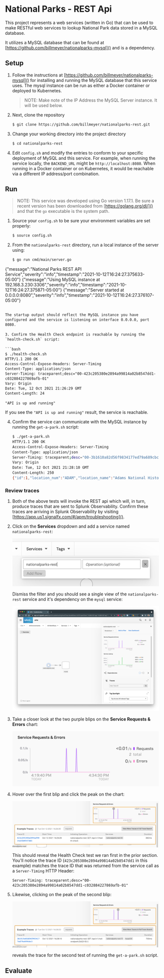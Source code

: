 # National Parks - REST Api

This project represents a web services (written in Go) that can be used to make RESTful web services to lookup National Park data stored in a MySQL database.

It utilizes a MySQL database that can be found at [https://github.com/billmeyer/nationalparks-mysql]() and is a dependency.

## Setup

1. Follow the instructions at [https://github.com/billmeyer/nationalparks-mysql]() for installing and running the MySQL database that this service uses.  The mysql instance can be run as either a Docker container or deployed to Kubernetes.

    > NOTE: Make note of the IP Address the MySQL Server instance.  It will be used below.

2. Next, clone the repository

    ```bash
    $ git clone https://github.com/billmeyer/nationalparks-rest.git
    ```

3. Change your working directory into the project directory

    ```bash
    $ cd nationalparks-rest
    ```

4. Edit `config.sh` and modify the entries to conform to your specific deployment of MySQL and this service.  For example, when running the service locally, the `BACKEND_URL` might be `http://localhost:8080`.  When running in a Docker container or on Kubernetes, it would be reachable via a different IP address/port combination.

## Run

> NOTE: This service was developed using Go version 1.17.1.  Be sure a recent version has been downloaded from [https://golang.org/dl/]() and that the `go` executable is the system path.

1. Source your `config.sh` to be sure your environment variables are set properly:

   ```bash
   $ source config.sh
   ```

2. From the `nationalparks-rest` directory, run a local instance of the server using:

   ```bash
   $ go run cmd/main/server.go 
{"message":"National Parks REST API Service","severity":"info","timestamp":"2021-10-12T16:24:27.375633-05:00"}
{"message":"Using MySQL instance at 192.168.3.230:3306","severity":"info","timestamp":"2021-10-12T16:24:27.375871-05:00"}
{"message":"Server started at 0.0.0.0:8080","severity":"info","timestamp":"2021-10-12T16:24:27.376107-05:00"}
   ```
   
   The startup output should reflect the MySQL instance you have configured and the service is listening on interface 0.0.0.0, port 8080.

3. Confirm the Health Check endpoint is reachable by running the `health-check.sh` script:

   ```bash
   $ ./health-check.sh
   HTTP/1.1 200 OK
   Access-Control-Expose-Headers: Server-Timing
   Content-Type: application/json
   Server-Timing: traceparent;desc="00-423c205380e2894a99814a02b8547dd1-c032884227869afb-01"
   Vary: Origin
   Date: Tue, 12 Oct 2021 21:26:29 GMT
   Content-Length: 24
   
   "API is up and running"
   ```

   If you see the `"API is up and running"` result, the service is reachable.

4. Confirm the service can communicate with the MySQL instance by running the `get-a-park.sh` script:

   ```bash
   $ ./get-a-park.sh
   HTTP/1.1 200 OK
   Access-Control-Expose-Headers: Server-Timing
   Content-Type: application/json
   Server-Timing: traceparent;desc="00-3b1610a82d56f9834177ed79a689cbc3-3b6e084c58c396e8-01"
   Vary: Origin
   Date: Tue, 12 Oct 2021 21:28:10 GMT
   Content-Length: 250
   {"id":1,"location_num":"ADAM","location_name":"Adams National Historical Park","address":"135 Adams Street","city":"Quincy","state":"MA","zip_code":2169,"phone_num":"(617) 770-1175","fax_num":"(617) 472-7562","latitude":42.2564,"longitude":-71.0112}
   ```

### Review traces

1. Both of the above tests will invoke the REST api which will, in turn, produce traces that are sent to Splunk Observability. Confirm these traces are arriving in Splunk Observability by visiting [https://app.us1.signalfx.com/#/apm/troubleshooting]().

2. Click on the **Services** dropdown and add a service named `nationalparks-rest`:

   ![Service Filter](images/service-filter.png)

   Dismiss the filter and you should see a single view of the `nationalparks-rest` service and it's dependency on the `mysql` service:

   ![National Parks Service](images/national-parks-apm.png)

3. Take a closer look at the two purple blips on the **Service Requests & Errors** chart:

   ![Service Requests & Errors](images/service-requests-errors.png)

4. Hover over the first blip and click the peak on the chart:

   ![Health Check Trace](images/health-check-trace.png)

   This should reveal the Health Check test we ran first in the prior section.  You'll notice the trace ID (`423c205380e2894a99814a02b8547dd1` in this example) matches the trace ID that was returned from the service call as a `Server-Timing` HTTP Header: 

   ```
   Server-Timing: traceparent;desc="00-423c205380e2894a99814a02b8547dd1-c032884227869afb-01"
   ```

5. Likewise, clicking on the peak of the second blip:

   ![National Parks Trace](images/national-parks-trace.png)

   reveals the trace for the second test of running the `get-a-park.sh` script.

## Evaluate
